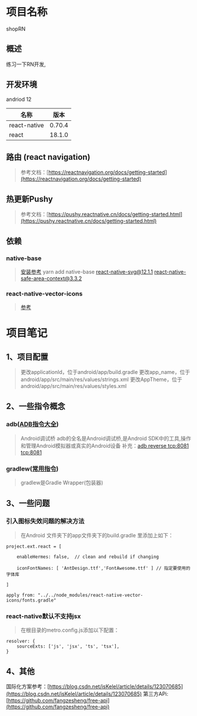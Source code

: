# 项目名称 
shopRN

## 概述
练习一下RN开发,

## 开发环境
andriod 12

| 名称| 版本
|----|----
| react-native | 0.70.4
| react| 18.1.0

## 路由 (react navigation)
>参考文档：[https://reactnavigation.org/docs/getting-started](https://reactnavigation.org/docs/getting-started)

## 热更新Pushy
>参考文档：[https://pushy.reactnative.cn/docs/getting-started.html](https://pushy.reactnative.cn/docs/getting-started.html)

## 依赖
### native-base
>[安装参考](https://docs.nativebase.io/install-rn)
>yarn add native-base react-native-svg@12.1.1 react-native-safe-area-context@3.3.2 



### react-native-vector-icons
>[参考](https://oblador.github.io/react-native-vector-icons/)

# 项目笔记
## 1、项目配置
>更改applicationId，位于android/app/build.gradle
>更改app_name，位于android/app/src/main/res/values/strings.xml
>更改AppTheme，位于android/app/src/main/res/values/styles.xml

## 2、一些指令概念
### adb([ADB指令大全](https://blog.csdn.net/u013769274/article/details/89873697))
>Android调试桥
adb的全名是Android调试桥,是Android SDK中的工具,操作和管理Android模拟器或真实的Android设备
>补充：[adb reverse tcp:8081 tcp:8081](https://blog.csdn.net/suwu150/article/details/115800725)

### gradlew([常用指令](https://www.jianshu.com/p/5d8590993904))
>gradlew是Gradle Wrapper(包装器)



## 3、一些问题
### 引入图标失效问题的解决方法
> 在Android 文件夹下的app文件夹下的build.gradle 里添加上如下：
``` 
project.ext.react = [

    enableHermes: false,  // clean and rebuild if changing

    iconFontNames: [ 'AntDesign.ttf','FontAwesome.ttf' ] // 指定要使用的字体库

]

apply from: "../../node_modules/react-native-vector-icons/fonts.gradle"
```

### react-native默认不支持jsx
>在根目录的metro.config.js添加以下配置：
```
resolver: {
    sourceExts: ['js', 'jsx', 'ts', 'tsx'],
}
```

## 4、其他
国际化方案参考：[https://blog.csdn.net/isKelel/article/details/123070685](https://blog.csdn.net/isKelel/article/details/123070685)
第三方APi:[https://github.com/fangzesheng/free-api](https://github.com/fangzesheng/free-api)

